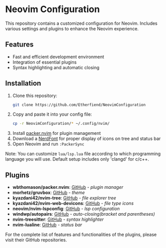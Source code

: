 # Neovim Configuration

This repository contains a customized configuration for Neovim. Includes various settings and plugins to enhance the Neovim experience.

## Features

- Fast and efficient development environment
- Integration of essential plugins
- Syntax highlighting and automatic closing

## Installation

1. Clone this repository:
   ```bash
   git clone https://github.com/Etherfiend/NeovimConfiguration
   
2. Copy and paste it into your config file:
   ```bash
   cp -r NeovimConfiguration/* ~/.config/nvim/
   
4. Install [packer.nvim](https://github.com/wbthomason/packer.nvim) for plugin management
5. Download a [NerdFont](https://www.nerdfonts.com/) for proper display of icons on tree and status bar
7. Open Neovim and run `:PackerSync`

Note: You can customize `lua/lsp.lua` file according to which programming language you will use. Default setup includes only 'clangd' for c/c++.

## Plugins

- **wbthomason/packer.nvim**: [GitHub](https://github.com/wbthomason/packer.nvim)             _- plugin manager_
- **morhetz/gruvbox**: [GitHub](https://github.com/morhetz/gruvbox)                           _- theme_
- **kyazdani42/nvim-tree**: [GitHub](https://github.com/nvim-tree/nvim-tree.lua)              _- file explorer tree_
- **kyazdani42/nvim-web-devicons**: [GitHub](https://github.com/nvim-tree/nvim-web-devicons)  _- file type icons_
- **neovim/nvim-lspconfig**: [GitHub](https://github.com/neovim/nvim-lspconfig)               _- lsp configuration_
- **windwp/autopairs**: [GitHub](https://github.com/windwp/nvim-autopairs)                    _- auto-closing(bracket and parentheses)_
- **nvim-treesitter**: [GitHub](https://github.com/nvim-treesitter/nvim-treesitter)           _- syntax highlighter_
- **nvim-lualine**: [GitHub](https://github.com/nvim-lualine/lualine.nvim)                    _- status bar_

For the complete list of features and functionalities of the plugins, please visit their GitHub repositories.
